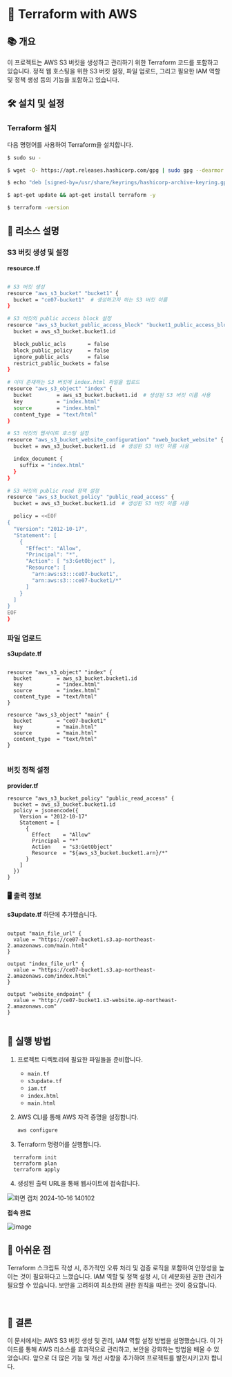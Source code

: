 # 🚀 Terraform with AWS 

## 📚 개요

이 프로젝트는 AWS S3 버킷을 생성하고 관리하기 위한 Terraform 코드를 포함하고 있습니다. 정적 웹 호스팅을 위한 S3 버킷 설정, 파일 업로드, 그리고 필요한 IAM 역할 및 정책 생성 등의 기능을 포함하고 있습니다.


## 🛠 설치 및 설정

### Terraform 설치

다음 명령어를 사용하여 Terraform을 설치합니다.

```bash
$ sudo su -

$ wget -O- https://apt.releases.hashicorp.com/gpg | sudo gpg --dearmor -o /usr/share/keyrings/hashicorp-archive-keyring.gpg

$ echo "deb [signed-by=/usr/share/keyrings/hashicorp-archive-keyring.gpg] https://apt.releases.hashicorp.com $(lsb_release -cs) main" | sudo tee /etc/apt/sources.list.d/hashicorp.list

$ apt-get update && apt-get install terraform -y

$ terraform -version

```

## 📁 리소스 설명
### S3 버킷 생성 및 설정
**resource.tf**
```bash

# S3 버킷 생성
resource "aws_s3_bucket" "bucket1" {
  bucket = "ce07-bucket1"  # 생성하고자 하는 S3 버킷 이름
}

# S3 버킷의 public access block 설정
resource "aws_s3_bucket_public_access_block" "bucket1_public_access_block" {
  bucket = aws_s3_bucket.bucket1.id

  block_public_acls       = false
  block_public_policy     = false
  ignore_public_acls      = false
  restrict_public_buckets = false
}

# 이미 존재하는 S3 버킷에 index.html 파일을 업로드
resource "aws_s3_object" "index" {
  bucket        = aws_s3_bucket.bucket1.id  # 생성된 S3 버킷 이름 사용
  key           = "index.html"
  source        = "index.html"
  content_type  = "text/html"
}

# S3 버킷의 웹사이트 호스팅 설정
resource "aws_s3_bucket_website_configuration" "xweb_bucket_website" {
  bucket = aws_s3_bucket.bucket1.id  # 생성된 S3 버킷 이름 사용

  index_document {
    suffix = "index.html"
  }
}

# S3 버킷의 public read 정책 설정
resource "aws_s3_bucket_policy" "public_read_access" {
  bucket = aws_s3_bucket.bucket1.id  # 생성된 S3 버킷 이름 사용

  policy = <<EOF
{
  "Version": "2012-10-17",
  "Statement": [
    {
      "Effect": "Allow",
      "Principal": "*",
      "Action": [ "s3:GetObject" ],
      "Resource": [
        "arn:aws:s3:::ce07-bucket1",
        "arn:aws:s3:::ce07-bucket1/*"
      ]
    }
  ]
}
EOF
}

```


### 파일 업로드
**s3update.tf**

```

resource "aws_s3_object" "index" {
  bucket        = aws_s3_bucket.bucket1.id
  key           = "index.html"
  source        = "index.html"
  content_type  = "text/html"
}

resource "aws_s3_object" "main" {
  bucket        = "ce07-bucket1"
  key           = "main.html"
  source        = "main.html"
  content_type  = "text/html"
}


```

### 버킷 정책 설정

**provider.tf**

```
resource "aws_s3_bucket_policy" "public_read_access" {
  bucket = aws_s3_bucket.bucket1.id
  policy = jsonencode({
    Version = "2012-10-17"
    Statement = [
      {
        Effect    = "Allow"
        Principal = "*"
        Action    = "s3:GetObject"
        Resource  = "${aws_s3_bucket.bucket1.arn}/*"
      }
    ]
  })
}

```

### 🖥 출력 정보

**s3update.tf** 하단에 추가했습니다.
```

output "main_file_url" {
  value = "https://ce07-bucket1.s3.ap-northeast-2.amazonaws.com/main.html"
}

output "index_file_url" {
  value = "https://ce07-bucket1.s3.ap-northeast-2.amazonaws.com/index.html"
}

output "website_endpoint" {
  value = "http://ce07-bucket1.s3-website.ap-northeast-2.amazonaws.com"
}


```


## 🚀 실행 방법

1. 프로젝트 디렉토리에 필요한 파일들을 준비합니다.
   - `main.tf`
   - `s3update.tf`
   - `iam.tf`
   - `index.html`
   - `main.html`

2. AWS CLI를 통해 AWS 자격 증명을 설정합니다.
   ```bash
   aws configure
   
3. Terraform 명령어를 실행합니다.

  ```
    terraform init
    terraform plan
    terraform apply
  ```


4. 생성된 출력 URL을 통해 웹사이트에 접속합니다.
   
![화면 캡처 2024-10-16 140102](https://github.com/user-attachments/assets/72e3a3c2-3045-4779-a5ce-fbc08b1205dc)



**접속 완료**

![image](https://github.com/user-attachments/assets/8d59626a-b335-469a-822e-b32d95129bc2)


## 📝 아쉬운 점

Terraform 스크립트 작성 시, 추가적인 오류 처리 및 검증 로직을 포함하여 안정성을 높이는 것이 필요하다고 느꼈습니다.
IAM 역할 및 정책 설정 시, 더 세분화된 권한 관리가 필요할 수 있습니다. 보안을 고려하여 최소한의 권한 원칙을 따르는 것이 중요합니다.

<br>


## 🚀 결론
이 문서에서는 AWS S3 버킷 생성 및 관리, IAM 역할 설정 방법을 설명했습니다. 이 가이드를 통해 AWS 리소스를 효과적으로 관리하고, 보안을 강화하는 방법을 배울 수 있었습니다. 앞으로 더 많은 기능 및 개선 사항을 추가하여 프로젝트를 발전시키고자 합니다.


